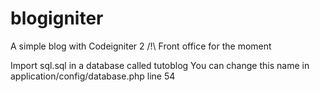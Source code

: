 blogigniter
===========

A simple blog with Codeigniter 2
/!\ Front office for the moment

Import sql.sql in a database called tutoblog
You can change this name in application/config/database.php line 54
